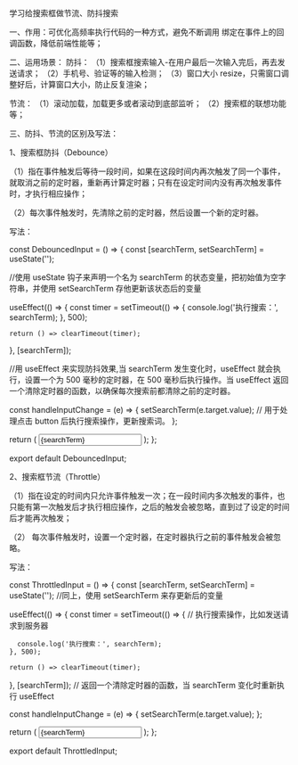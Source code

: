 学习给搜索框做节流、防抖搜索

一、作用：可优化高频率执行代码的一种方式，避免不断调用 绑定在事件上的回调函数，降低前端性能等；

二、运用场景：
防抖：
（1）搜索框搜索输入-在用户最后一次输入完后，再去发送请求；
（2）手机号、验证等的输入检测；
（3）窗口大小 resize，只需窗口调整好后，计算窗口大小，防止反复渲染；

节流：
（1）滚动加载，加载更多或者滚动到底部监听；
（2）搜索框的联想功能等；

三、防抖、节流的区别及写法：

1、搜索框防抖（Debounce）

（1）指在事件触发后等待一段时间，如果在这段时间内再次触发了同一个事件，就取消之前的定时器，重新再计算定时器；只有在设定时间内没有再次触发事件时，才执行相应操作；

（2）每次事件触发时，先清除之前的定时器，然后设置一个新的定时器。

写法：

const DebouncedInput = () => {
const [searchTerm, setSearchTerm] = useState('');

//使用 useState 钩子来声明一个名为 searchTerm 的状态变量，把初始值为空字符串，并使用 setSearchTerm 存他更新该状态后的变量

useEffect(() => {
const timer = setTimeout(() => {
console.log('执行搜索：', searchTerm);
}, 500);

    return () => clearTimeout(timer);

}, [searchTerm]);

//用 useEffect 来实现防抖效果,当 searchTerm 发生变化时，useEffect 就会执行，设置一个为 500 毫秒的定时器，在 500 毫秒后执行操作。当 useEffect 返回一个清除定时器的函数，以确保每次搜索前都清除之前的定时器。

const handleInputChange = (e) => {
setSearchTerm(e.target.value); // 用于处理点击 button 后执行搜索操作，更新搜索词。
};

return (
<input
      type="text"
      placeholder="請輸入名字搜索"
      value={searchTerm}
      onChange={handleInputChange}
    />
);
};

export default DebouncedInput;

2、搜索框节流（Throttle）

（1）指在设定的时间内只允许事件触发一次；在一段时间内多次触发的事件，也只能有第一次触发后才执行相应操作，之后的触发会被忽略，直到过了设定的时间后才能再次触发；

（2） 每次事件触发时，设置一个定时器，在定时器执行之前的事件触发会被忽略。

写法：

const ThrottledInput = () => {
const [searchTerm, setSearchTerm] = useState('');
//同上，使用 setSearchTerm 来存更新后的变量

useEffect(() => {
const timer = setTimeout(() => {
// 执行搜索操作，比如发送请求到服务器

      console.log('执行搜索：', searchTerm);
    }, 500);

    return () => clearTimeout(timer);

}, [searchTerm]);
// 返回一个清除定时器的函数，当 searchTerm 变化时重新执行 useEffect

const handleInputChange = (e) => {
setSearchTerm(e.target.value);
};

return (
<input
      type="text"
      placeholder="請輸入名字搜索"
      value={searchTerm}
      onChange={handleInputChange}
    />
);
};

export default ThrottledInput;
